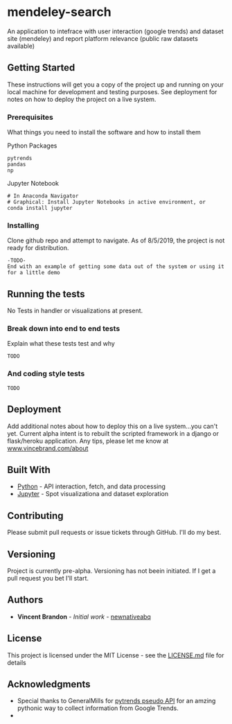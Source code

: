 # mendeley-search

An application to intefrace with user interaction (google trends) and dataset site (mendeley) and report platform relevance (public raw datasets available)

## Getting Started

These instructions will get you a copy of the project up and running on your local machine for development and testing purposes. See deployment for notes on how to deploy the project on a live system.

### Prerequisites

What things you need to install the software and how to install them

Python Packages
```
pytrends
pandas
np
```

Jupyter Notebook
```
# In Anaconda Navigator
# Graphical: Install Jupyter Notebooks in active environment, or
conda install jupyter 
```


### Installing

Clone github repo and attempt to navigate.  As of 8/5/2019, the project is not ready for distribution.

```
-TODO-
End with an example of getting some data out of the system or using it for a little demo
```
## Running the tests

No Tests in handler or visualizations at present.  

### Break down into end to end tests

Explain what these tests test and why

```
TODO
```

### And coding style tests

```
TODO
```

## Deployment

Add additional notes about how to deploy this on a live system...you can't yet.  Current alpha intent is to rebuilt the scripted framework in a django or flask/heroku application.  Any tips, please let me know at www.vincebrand.com/about

## Built With

* [Python](https://www.python.org/) - API interaction, fetch, and data processing
* [Jupyter](https://jupyter.org/) - Spot visualizationa and dataset exploration

## Contributing

Please submit pull requests or issue tickets through GitHub.  I'll do my best.

## Versioning

Project is currently pre-alpha.  Versioning has not beein initiated.  If I get a pull request you bet I'll start.

## Authors

* **Vincent Brandon** - *Initial work* - [newnativeabq](https://github.com/newnativeabq)

## License

This project is licensed under the MIT License - see the [LICENSE.md](LICENSE.md) file for details

## Acknowledgments

* Special thanks to GeneralMills for [pytrends pseudo API](https://github.com/GeneralMills/pytrends) for an amzing pythonic way to collect information from Google Trends.
* 

